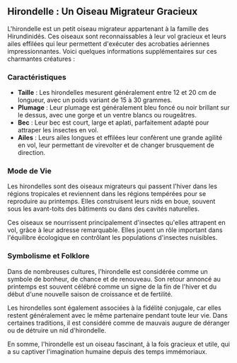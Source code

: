 ## Hirondelle : Un Oiseau Migrateur Gracieux

L'hirondelle est un petit oiseau migrateur appartenant à la famille des Hirundinidés. Ces oiseaux sont reconnaissables à leur vol gracieux et leurs ailes effilées qui leur permettent d'exécuter des acrobaties aériennes impressionnantes. Voici quelques informations supplémentaires sur ces charmantes créatures :

### Caractéristiques

- **Taille** : Les hirondelles mesurent généralement entre 12 et 20 cm de longueur, avec un poids variant de 15 à 30 grammes.
- **Plumage** : Leur plumage est généralement bleu foncé ou noir brillant sur le dessus, avec une gorge et un ventre blancs ou rougeâtres.
- **Bec** : Leur bec est court, large et aplati, parfaitement adapté pour attraper les insectes en vol.
- **Ailes** : Leurs ailes longues et effilées leur confèrent une grande agilité en vol, leur permettant de virevolter et de changer brusquement de direction.

### Mode de Vie

Les hirondelles sont des oiseaux migrateurs qui passent l'hiver dans les régions tropicales et reviennent dans les régions tempérées pour se reproduire au printemps. Elles construisent leurs nids en boue, souvent sous les avant-toits des bâtiments ou dans des cavités naturelles.

Ces oiseaux se nourrissent principalement d'insectes qu'elles attrapent en vol, grâce à leur adresse remarquable. Elles jouent un rôle important dans l'équilibre écologique en contrôlant les populations d'insectes nuisibles.

### Symbolisme et Folklore

Dans de nombreuses cultures, l'hirondelle est considérée comme un symbole de bonheur, de chance et de renouveau. Son retour annoncé au printemps est souvent célébré comme un signe de la fin de l'hiver et du début d'une nouvelle saison de croissance et de fertilité.

Les hirondelles sont également associées à la fidélité conjugale, car elles restent généralement avec le même partenaire pendant toute leur vie. Dans certaines traditions, il est considéré comme de mauvais augure de déranger ou de détruire un nid d'hirondelle.

En somme, l'hirondelle est un oiseau fascinant, à la fois gracieux et utile, qui a su captiver l'imagination humaine depuis des temps immémoriaux.